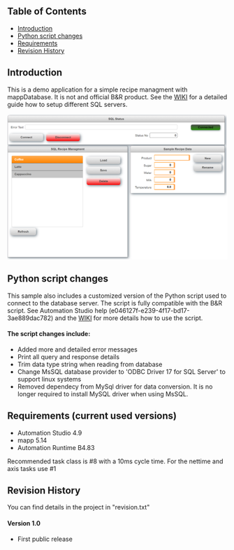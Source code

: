 ## Table of Contents
* [Introduction](#Introduction)
* [Python script changes](#Script)
* [Requirements](#Requirements)
* [Revision History](#Revision-History)

<a name="Introduction"></a>
## Introduction
This is a demo application for a simple recipe managment with mappDatabase. It is not and official B&R product. See the [WIKI](https://github.com/br-automation-com/mappDatabase-Demo/wiki) for a detailed guide how to setup different SQL servers. 

![](https://github.com/br-automation-com/mappDatabase-Demo/blob/main/Wiki/screenshot.png)

<a name="Script"></a>
## Python script changes
This sample also includes a customized version of the Python script used to connect to the database server. The script is fully compatible with the B&R script. See Automation Studio help (e046127f-e239-4f17-bd17-3ae889dac782) and the [WIKI](https://github.com/br-automation-com/mappDatabase-Demo/wiki) for more details how to use the script.

#### The script changes include:
- Added more and detailed error messages
- Print all query and response details
- Trim data type string when reading from database
- Change MsSQL database provider to 'ODBC Driver 17 for SQL Server' to support linux systems
- Removed dependecy from MySql driver for data conversion. It is no longer required to install MySQL driver when using MsSQL.

<a name="Requirements"></a>
## Requirements (current used versions)
* Automation Studio 4.9
* mapp 5.14
* Automation Runtime B4.83

Recommended task class is #8 with a 10ms cycle time. For the nettime and axis tasks use #1

<a name="Revision-History"></a>
## Revision History
You can find details in the project in "revision.txt"

#### Version 1.0
- First public release

